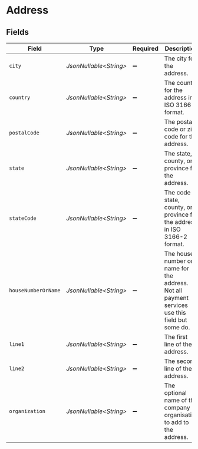 # Address


## Fields

| Field                                                                                          | Type                                                                                           | Required                                                                                       | Description                                                                                    | Example                                                                                        |
| ---------------------------------------------------------------------------------------------- | ---------------------------------------------------------------------------------------------- | ---------------------------------------------------------------------------------------------- | ---------------------------------------------------------------------------------------------- | ---------------------------------------------------------------------------------------------- |
| `city`                                                                                         | *JsonNullable\<String>*                                                                        | :heavy_minus_sign:                                                                             | The city for the address.                                                                      | San Jose                                                                                       |
| `country`                                                                                      | *JsonNullable\<String>*                                                                        | :heavy_minus_sign:                                                                             | The country for the address in ISO 3166 format.                                                | US                                                                                             |
| `postalCode`                                                                                   | *JsonNullable\<String>*                                                                        | :heavy_minus_sign:                                                                             | The postal code or zip code for the address.                                                   | 94560                                                                                          |
| `state`                                                                                        | *JsonNullable\<String>*                                                                        | :heavy_minus_sign:                                                                             | The state, county, or province for the address.                                                | California                                                                                     |
| `stateCode`                                                                                    | *JsonNullable\<String>*                                                                        | :heavy_minus_sign:                                                                             | The code of state, county, or province for the address in ISO 3166-2 format.                   | US-CA                                                                                          |
| `houseNumberOrName`                                                                            | *JsonNullable\<String>*                                                                        | :heavy_minus_sign:                                                                             | The house number or name for the address. Not all payment services use this field but some do. | 10                                                                                             |
| `line1`                                                                                        | *JsonNullable\<String>*                                                                        | :heavy_minus_sign:                                                                             | The first line of the address.                                                                 | Stafford Appartments                                                                           |
| `line2`                                                                                        | *JsonNullable\<String>*                                                                        | :heavy_minus_sign:                                                                             | The second line of the address.                                                                | 29th Street                                                                                    |
| `organization`                                                                                 | *JsonNullable\<String>*                                                                        | :heavy_minus_sign:                                                                             | The optional name of the company or organisation to add to the address.                        | Gr4vy                                                                                          |